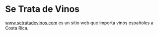 Se Trata de Vinos
==============

www.setratadevinos.com es un sitio web que importa vinos españoles a Costa Rica.
